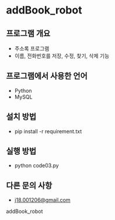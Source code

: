 # addBook_robot

## 프로그램 개요
 - 주소록 프로그램
 - 이름, 전화번호를 저장, 수정, 찾기, 삭제 기능

## 프로그램에서 사용한 언어
 - Python
 - MySQL

## 설치 방법
 - pip install -r requirement.txt

## 실행 방법
- python code03.py

## 다른 문의 사항
- j18.001206@gmail.com

addBook_robot
